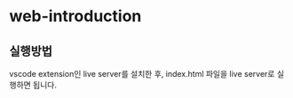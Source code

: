 # web-introduction

## 실행방법

vscode extension인 live server를 설치한 후, index.html 파일을 live server로 실행하면 됩니다.
